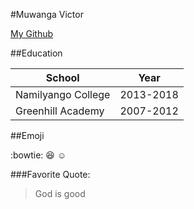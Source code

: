 #Muwanga Victor

[My Github](https://github.com/Mubeezi/HelloGit)

##Education

School | Year
------------ | -------------
Namilyango College | 2013-2018
Greenhill Academy | 2007-2012

##Emoji

:bowtie:
:laughing:
:relaxed:

###Favorite Quote:

>God is good
